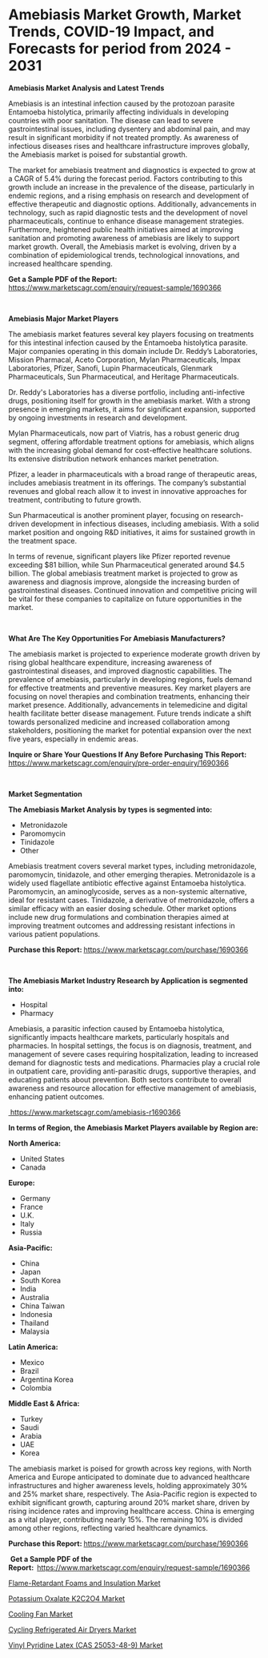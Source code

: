 <p><h1>Amebiasis Market Growth, Market Trends, COVID-19 Impact, and Forecasts for period from 2024 - 2031</h1></p><p><strong>Amebiasis Market Analysis and Latest Trends</strong></p>
<p><p>Amebiasis is an intestinal infection caused by the protozoan parasite Entamoeba histolytica, primarily affecting individuals in developing countries with poor sanitation. The disease can lead to severe gastrointestinal issues, including dysentery and abdominal pain, and may result in significant morbidity if not treated promptly. As awareness of infectious diseases rises and healthcare infrastructure improves globally, the Amebiasis market is poised for substantial growth.</p><p>The market for amebiasis treatment and diagnostics is expected to grow at a CAGR of 5.4% during the forecast period. Factors contributing to this growth include an increase in the prevalence of the disease, particularly in endemic regions, and a rising emphasis on research and development of effective therapeutic and diagnostic options. Additionally, advancements in technology, such as rapid diagnostic tests and the development of novel pharmaceuticals, continue to enhance disease management strategies. Furthermore, heightened public health initiatives aimed at improving sanitation and promoting awareness of amebiasis are likely to support market growth. Overall, the Amebiasis market is evolving, driven by a combination of epidemiological trends, technological innovations, and increased healthcare spending.</p></p>
<p><strong>Get a Sample PDF of the Report:&nbsp;</strong> <a href="https://www.marketscagr.com/enquiry/request-sample/1690366?utm_campaign=1573&utm_medium=2&utm_source=Github&utm_content=ia&utm_term=17102024&utm_id=amebiasis">https://www.marketscagr.com/enquiry/request-sample/1690366</a></p>
<p>&nbsp;</p>
<p><strong>Amebiasis Major Market Players</strong></p>
<p><p>The amebiasis market features several key players focusing on treatments for this intestinal infection caused by the Entamoeba histolytica parasite. Major companies operating in this domain include Dr. Reddy’s Laboratories, Mission Pharmacal, Aceto Corporation, Mylan Pharmaceuticals, Impax Laboratories, Pfizer, Sanofi, Lupin Pharmaceuticals, Glenmark Pharmaceuticals, Sun Pharmaceutical, and Heritage Pharmaceuticals.</p><p>Dr. Reddy's Laboratories has a diverse portfolio, including anti-infective drugs, positioning itself for growth in the amebiasis market. With a strong presence in emerging markets, it aims for significant expansion, supported by ongoing investments in research and development.</p><p>Mylan Pharmaceuticals, now part of Viatris, has a robust generic drug segment, offering affordable treatment options for amebiasis, which aligns with the increasing global demand for cost-effective healthcare solutions. Its extensive distribution network enhances market penetration.</p><p>Pfizer, a leader in pharmaceuticals with a broad range of therapeutic areas, includes amebiasis treatment in its offerings. The company’s substantial revenues and global reach allow it to invest in innovative approaches for treatment, contributing to future growth.</p><p>Sun Pharmaceutical is another prominent player, focusing on research-driven development in infectious diseases, including amebiasis. With a solid market position and ongoing R&D initiatives, it aims for sustained growth in the treatment space.</p><p>In terms of revenue, significant players like Pfizer reported revenue exceeding $81 billion, while Sun Pharmaceutical generated around $4.5 billion. The global amebiasis treatment market is projected to grow as awareness and diagnosis improve, alongside the increasing burden of gastrointestinal diseases. Continued innovation and competitive pricing will be vital for these companies to capitalize on future opportunities in the market.</p></p>
<p>&nbsp;</p>
<p><strong>What Are The Key Opportunities For Amebiasis Manufacturers?</strong></p>
<p><p>The amebiasis market is projected to experience moderate growth driven by rising global healthcare expenditure, increasing awareness of gastrointestinal diseases, and improved diagnostic capabilities. The prevalence of amebiasis, particularly in developing regions, fuels demand for effective treatments and preventive measures. Key market players are focusing on novel therapies and combination treatments, enhancing their market presence. Additionally, advancements in telemedicine and digital health facilitate better disease management. Future trends indicate a shift towards personalized medicine and increased collaboration among stakeholders, positioning the market for potential expansion over the next five years, especially in endemic areas.</p></p>
<p><strong>Inquire or Share Your Questions If Any Before Purchasing This Report:</strong> <a href="https://www.marketscagr.com/enquiry/pre-order-enquiry/1690366?utm_campaign=1573&utm_medium=2&utm_source=Github&utm_content=ia&utm_term=17102024&utm_id=amebiasis">https://www.marketscagr.com/enquiry/pre-order-enquiry/1690366</a></p>
<p>&nbsp;</p>
<p><strong>Market Segmentation</strong></p>
<p><strong>The Amebiasis Market Analysis by types is segmented into:</strong></p>
<p><ul><li>Metronidazole</li><li>Paromomycin</li><li>Tinidazole</li><li>Other</li></ul></p>
<p><p>Amebiasis treatment covers several market types, including metronidazole, paromomycin, tinidazole, and other emerging therapies. Metronidazole is a widely used flagellate antibiotic effective against Entamoeba histolytica. Paromomycin, an aminoglycoside, serves as a non-systemic alternative, ideal for resistant cases. Tinidazole, a derivative of metronidazole, offers a similar efficacy with an easier dosing schedule. Other market options include new drug formulations and combination therapies aimed at improving treatment outcomes and addressing resistant infections in various patient populations.</p></p>
<p><strong>Purchase this Report:&nbsp;</strong><a href="https://www.marketscagr.com/purchase/1690366?utm_campaign=1573&utm_medium=2&utm_source=Github&utm_content=ia&utm_term=17102024&utm_id=amebiasis">https://www.marketscagr.com/purchase/1690366</a></p>
<p>&nbsp;</p>
<p><strong>The Amebiasis Market Industry Research by Application is segmented into:</strong></p>
<p><ul><li>Hospital</li><li>Pharmacy</li></ul></p>
<p><p>Amebiasis, a parasitic infection caused by Entamoeba histolytica, significantly impacts healthcare markets, particularly hospitals and pharmacies. In hospital settings, the focus is on diagnosis, treatment, and management of severe cases requiring hospitalization, leading to increased demand for diagnostic tests and medications. Pharmacies play a crucial role in outpatient care, providing anti-parasitic drugs, supportive therapies, and educating patients about prevention. Both sectors contribute to overall awareness and resource allocation for effective management of amebiasis, enhancing patient outcomes.</p></p>
<p><a href="https://www.marketscagr.com/amebiasis-r1690366?utm_campaign=1573&utm_medium=2&utm_source=Github&utm_content=ia&utm_term=17102024&utm_id=amebiasis">&nbsp;https://www.marketscagr.com/amebiasis-r1690366</a></p>
<p><strong>In terms of Region, the Amebiasis Market Players available by Region are:</strong></p>
<p>
    <p> <strong> North America: </strong>
        <ul>
            <li>United States</li>
            <li>Canada</li>
        </ul>
        </p> 
    <p> <strong> Europe: </strong>
        <ul>
            <li>Germany</li>
            <li>France</li>
            <li>U.K.</li>
            <li>Italy</li>
            <li>Russia</li>
        </ul>
        </p> 
    <p> <strong> Asia-Pacific: </strong>
        <ul>
            <li>China</li>
            <li>Japan</li>
            <li>South Korea</li>
            <li>India</li>
            <li>Australia</li>
            <li>China Taiwan</li>
            <li>Indonesia</li>
            <li>Thailand</li>
            <li>Malaysia</li>
        </ul>
        </p> 
    <p> <strong> Latin America: </strong>
        <ul>
            <li>Mexico</li>
            <li>Brazil</li>
            <li>Argentina Korea</li>
            <li>Colombia</li>
        </ul>
        </p> 
    <p> <strong> Middle East & Africa: </strong>
        <ul>
            <li>Turkey</li>
            <li>Saudi</li>
            <li>Arabia</li>
            <li>UAE</li>
            <li>Korea</li>
        </ul>
    </p>
    </p>
<p><p>The amebiasis market is poised for growth across key regions, with North America and Europe anticipated to dominate due to advanced healthcare infrastructures and higher awareness levels, holding approximately 30% and 25% market share, respectively. The Asia-Pacific region is expected to exhibit significant growth, capturing around 20% market share, driven by rising incidence rates and improving healthcare access. China is emerging as a vital player, contributing nearly 15%. The remaining 10% is divided among other regions, reflecting varied healthcare dynamics.</p></p>
<p><strong>Purchase this Report: </strong><a href="https://www.marketscagr.com/purchase/1690366?utm_campaign=1573&utm_medium=2&utm_source=Github&utm_content=ia&utm_term=17102024&utm_id=amebiasis">https://www.marketscagr.com/purchase/1690366</a></p>
<p>&nbsp;<strong>Get a Sample PDF of the Report:&nbsp;&nbsp;</strong><a href="https://www.marketscagr.com/enquiry/request-sample/1690366?utm_campaign=1573&utm_medium=2&utm_source=Github&utm_content=ia&utm_term=17102024&utm_id=amebiasis">https://www.marketscagr.com/enquiry/request-sample/1690366</a></p>
<p><strong></strong></p>
<p><p><a href="https://www.linkedin.com/pulse/global-flame-retardant-foams-insulation-market-size-trends-analysis-uh8pf?utm_campaign=1573&utm_medium=2&utm_source=Github&utm_content=ia&utm_term=17102024&utm_id=amebiasis">Flame-Retardant Foams and Insulation Market</a></p><p><a href="https://github.com/ChiragRp1/Market-Research-Report-List-6/blob/main/potassium-oxalate-k2c2o4-market.md?utm_campaign=1573&utm_medium=2&utm_source=Github&utm_content=ia&utm_term=17102024&utm_id=amebiasis">Potassium Oxalate K2C2O4 Market</a></p><p><a href="https://issuu.com/reportprime-2/docs/cooling-fan-market-size-2030.pptx_f99230c685d9b3?utm_campaign=1573&utm_medium=2&utm_source=Github&utm_content=ia&utm_term=17102024&utm_id=amebiasis">Cooling Fan Market</a></p><p><a href="https://issuu.com/reportprime-2/docs/cycling-refrigerated-air-dryers-mar_6196a947c45759?utm_campaign=1573&utm_medium=2&utm_source=Github&utm_content=ia&utm_term=17102024&utm_id=amebiasis">Cycling Refrigerated Air Dryers Market</a></p><p><a href="https://www.linkedin.com/pulse/vinyl-pyridine-latex-cas-25053-48-9-market-global-insights-k9zhf?utm_campaign=1573&utm_medium=2&utm_source=Github&utm_content=ia&utm_term=17102024&utm_id=amebiasis">Vinyl Pyridine Latex (CAS 25053-48-9) Market</a></p></p>